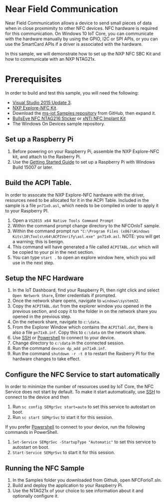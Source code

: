 # Near Field Communication
Near Field Communication allows a device to send small pieces of data when in close proxmimity to other NFC devices. NFC hardware is required for this communication. 
On Windows 10 IoT Core, you can communicate with the hardware manually by using the GPIO, I2C or SPI APIs, or you can use the SmartCard APIs if a driver is associated with the hardware.

In this sample, we will demonstrate how to set up the NXP NFC SBC Kit and how to communicate with an NXP NTAG21x.

# Prerequisites 
In order to build and test this sample, you will need the following:

  * [Visual Studio 2015 Update 3](http://go.microsoft.com/fwlink/?LinkId=691129).
  * [NXP Explore-NFC Kit](http://www.digikey.com/products/en?mpart=OM5577&v=568).
  * Download the [ms-iot Samples repository](https://github.com/ms-iot/samples/archive/develop.zip) from GitHub, then expand it.
  * [BullsEye NFC NTAG216 Sticker](https://dangerousthings.com/shop/bullseye/) or [xNTi NFC Implant Kit](https://dangerousthings.com/shop/xnti/)
  * The Windows On Devices sample repository.


## Set up a Raspberry Pi

  1. Before powering on your Raspberry Pi, assemble the NXP Explore-NFC kit, and attach to the Rasberry Pi.
  1. Use the [Getting Started Guide](https://developer.microsoft.com/en-us/windows/iot/GetStarted) to set up a Raspberry Pi with Windows Build 15007 or later. 

## Build the ACPI Table.
In order to assocate the NXP Explore-NFC hardware with the driver, resources need to be allocated for it in the ACPI Table. Included in the sample is a file ```pn71x0.asl```, which 
needs to be compiled in order to apply it to your Raspberry PI.

  1. Open a ```VS2015 x64 Native Tools Command Prompt```
  1. Within the command prompt change directory to the NFCOnIoT sample.
  1. Within the command prompt run ```"C:\Program Files (x86)\Windows Kits\10\Tools\x64\ACPIVerify\asl.exe" pn71x0.asl```. NOTE: you will get a warning; this is benign.
  1. This command will have generated a file called ```ACPITABL.dat``` which will be copied to your pi in the next section.
  1. You can type ```start .``` to open an explore window here, which you will use in the next step.

## Setup the NFC Hardware

  1. In the IoT Dashboard, find your Raspberry Pi, then right click and select ```Open Network Share```, Enter credentials if prompted.
  1. Once the network share opens, navigate to ```windows\system32```.
  1. Copy the ```ACPITABL.dat``` from the explorer window you opened in the previous section, and copy it to the folder in on the network share you opened in the previous step.
  1. On the network share, navigate to ```c:\data```.
  1. From the Explorer Window which contains the ```ACPITabl.dat```, there is also a file ```pn71x0.inf```. Copy this to ```c:\data``` on the network share.
  1. Use [SSH]({{site.baseurl}}/{{page.lang}}/Docs/SSH) or [Powershell]({{site.baseurl}}/{{page.lang}}/Docs/PowerShell) to connect to your device. 
  1. Change directory to ```c:\data``` in the connected session.
  1. Run the command ```devcon dp_add pn71x0.inf```.
  1. Run the command ```shutdown -r -t 0``` to restart the Rasberry PI for the hardware changes to take effect.

  
## Configure the NFC Service to start automatically
In order to minimize the number of resources used by IoT Core, the NFC Service does not start by default. To make it start automatically, use [SSH]({{site.baseurl}}/{{page.lang}}/Docs/SSH) to connect to the device and then

  1. Run ```sc config SEMgrSvc start=auto``` to set this service to autostart on boot.
  1. Run ```sc start SEMgrSvc``` to start it for this session.
  
If you prefer [Powershell]({{site.baseurl}}/{{page.lang}}/Docs/PowerShell) to connect to your device, run the following commands in PowerShell.

  1. ```Set-Service SEMgrSvc -StartupType "Automatic"``` to set this service to autostart on boot.
  1. ```Start-Service SEMgrSvc``` to start it for this session. 
  
## Running the NFC Sample

   1. In the Samples folder you downloaded from Github, open NFCForIoT.sln.
   1. Build and deploy the application to your Raspberry Pi.
   1. Use the NTAG21x of your choice to see information about it and optionally configure it.
